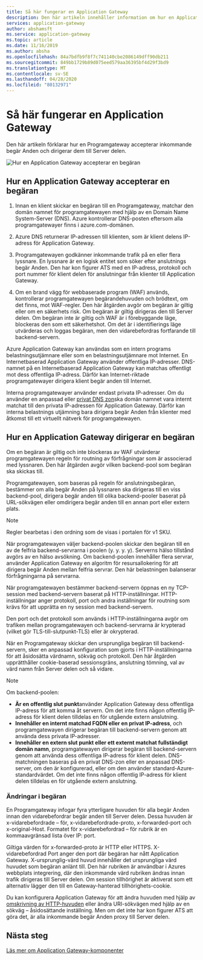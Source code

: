 ```yaml
---
title: Så här fungerar en Application Gateway
description: Den här artikeln innehåller information om hur en Application Gateway accepterar inkommande begär Anden och dirigerar dem till Server delen.
services: application-gateway
author: abshamsft
ms.service: application-gateway
ms.topic: article
ms.date: 11/16/2019
ms.author: absha
ms.openlocfilehash: 84a7bdfb9f8f7c741140cbe2086149dff90db211
ms.sourcegitcommit: 849bb1729b89d075eed579aa36395bf4d29f3bd9
ms.translationtype: MT
ms.contentlocale: sv-SE
ms.lasthandoff: 04/28/2020
ms.locfileid: "80132971"
---
```

# <a name="how-an-application-gateway-works"></a>Så här fungerar en Application Gateway

Den här artikeln förklarar hur en Programgateway accepterar inkommande begär Anden och dirigerar dem till Server delen.

![Hur en Application Gateway accepterar en begäran](./media/how-application-gateway-works/how-application-gateway-works.png)

## <a name="how-an-application-gateway-accepts-a-request"></a>Hur en Application Gateway accepterar en begäran

1. Innan en klient skickar en begäran till en Programgateway, matchar den domän namnet för programgatewayen med hjälp av en Domain Name System-Server (DNS). Azure kontrollerar DNS-posten eftersom alla programgatewayer finns i azure.com-domänen.

2. Azure DNS returnerar IP-adressen till klienten, som är klient delens IP-adress för Application Gateway.

3. Programgatewayen godkänner inkommande trafik på en eller flera lyssnare. En lyssnare är en logisk entitet som söker efter anslutnings begär Anden. Den har kon figurer ATS med en IP-adress, protokoll och port nummer för klient delen för anslutningar från klienter till Application Gateway.

4. Om en brand vägg för webbaserade program (WAF) används, kontrollerar programgatewayen begärandehuvuden och brödtext, om det finns, mot WAF-regler. Den här åtgärden avgör om begäran är giltig eller om en säkerhets risk. Om begäran är giltig dirigeras den till Server delen. Om begäran inte är giltig och WAF är i förebyggande läge, blockeras den som ett säkerhetshot. Om det är i identifierings läge utvärderas och loggas begäran, men den vidarebefordras fortfarande till backend-servern.

Azure Application Gateway kan användas som en intern programs belastningsutjämnare eller som en belastningsutjämnare mot Internet. En Internetbaserad Application Gateway använder offentliga IP-adresser. DNS-namnet på en Internetbaserad Application Gateway kan matchas offentligt mot dess offentliga IP-adress. Därför kan Internet-riktade programgatewayer dirigera klient begär anden till Internet.

Interna programgatewayer använder endast privata IP-adresser. Om du använder en anpassad eller [privat DNS zon](https://docs.microsoft.com/azure/dns/private-dns-overview)ska domän namnet vara internt matchat till den privata IP-adressen för Application Gateway. Därför kan interna belastnings utjämning bara dirigera begär Anden från klienter med åtkomst till ett virtuellt nätverk för programgatewayen.

## <a name="how-an-application-gateway-routes-a-request"></a>Hur en Application Gateway dirigerar en begäran

Om en begäran är giltig och inte blockeras av WAF utvärderar programgatewayen regeln för routning av förfrågningar som är associerad med lyssnaren. Den här åtgärden avgör vilken backend-pool som begäran ska skickas till.

Programgatewayen, som baseras på regeln för anslutningsbegäran, bestämmer om alla begär Anden på lyssnaren ska dirigeras till en viss backend-pool, dirigera begär anden till olika backend-pooler baserat på URL-sökvägen eller omdirigera begär anden till en annan port eller extern plats.
>[!NOTE]
>Regler bearbetas i den ordning som de visas i portalen för v1 SKU. 

När programgatewayen väljer backend-poolen skickar den begäran till en av de felfria backend-servrarna i poolen (y. y. y. y). Serverns hälso tillstånd avgörs av en hälso avsökning. Om backend-poolen innehåller flera servrar, använder Application Gateway en algoritm för resursallokering för att dirigera begär Anden mellan felfria servrar. Den här belastningen balanserar förfrågningarna på servrarna.

När programgatewayen bestämmer backend-servern öppnas en ny TCP-session med backend-servern baserat på HTTP-inställningar. HTTP-inställningar anger protokoll, port och andra inställningar för routning som krävs för att upprätta en ny session med backend-servern.

Den port och det protokoll som används i HTTP-inställningarna avgör om trafiken mellan programgatewayen och backend-servrarna är krypterad (vilket gör TLS-till-slutpunkt-TLS) eller är okrypterad.

När en Programgateway skickar den ursprungliga begäran till backend-servern, sker en anpassad konfiguration som gjorts i HTTP-inställningarna för att åsidosätta värdnamn, sökväg och protokoll. Den här åtgärden upprätthåller cookie-baserad sessionsgräns, anslutning tömning, val av värd namn från Server delen och så vidare.

 >[!NOTE]
>Om backend-poolen:
> - **Är en offentlig slut punkt**använder Application Gateway dess offentliga IP-adress för att komma åt servern. Om det inte finns någon offentlig IP-adress för klient delen tilldelas en för utgående extern anslutning.
> - **Innehåller en internt matchad FQDN eller en privat IP-adress**, och programgatewayen dirigerar begäran till backend-servern genom att använda dess privata IP-adresser.
> - **Innehåller en extern slut punkt eller ett externt matchat fullständigt domän namn**, programgatewayen dirigerar begäran till backend-servern genom att använda dess offentliga IP-adress för klient delen. DNS-matchningen baseras på en privat DNS-zon eller en anpassad DNS-server, om den är konfigurerad, eller om den använder standard-Azure-standardvärdet. Om det inte finns någon offentlig IP-adress för klient delen tilldelas en för utgående extern anslutning.

### <a name="modifications-to-the-request"></a>Ändringar i begäran

En Programgateway infogar fyra ytterligare huvuden för alla begär Anden innan den vidarebefordrar begär anden till Server delen. Dessa huvuden är x-vidarebefordrade – för, x-vidarebefordrade-proto, x-forwarded-port och x-original-Host. Formatet för x-vidarebefordrad – för rubrik är en kommaavgränsad lista över IP: port.

Giltiga värden för x-forwarded-proto är HTTP eller HTTPS. X-vidarebefordrad Port anger den port där begäran har nått Application Gateway. X-ursprunglig-värd huvud innehåller det ursprungliga värd huvudet som begäran anlänt till. Den här rubriken är användbar i Azures webbplats integrering, där den inkommande värd rubriken ändras innan trafik dirigeras till Server delen. Om session tillhörighet är aktiverat som ett alternativ lägger den till en Gateway-hanterad tillhörighets-cookie.

Du kan konfigurera Application Gateway för att ändra huvuden med hjälp av [omskrivning av HTTP-huvuden](https://docs.microsoft.com/azure/application-gateway/rewrite-http-headers) eller ändra URI-sökvägen med hjälp av en sökväg – åsidosättande inställning. Men om det inte har kon figurer ATS att göra det, är alla inkommande begär Anden proxy till Server delen.

## <a name="next-steps"></a>Nästa steg

[Läs mer om Application Gateway-komponenter](application-gateway-components.md)

